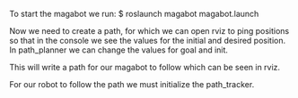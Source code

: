 To start the magabot we run: 
$ roslaunch magabot magabot.launch

Now we need to create a path, for which we can open rviz to ping positions so that in the console we see the values for the initial and desired position. In path_planner we can change the values for goal and init.

This will write a path for our magabot to follow which can be seen in rviz.

For our robot to follow the path we must initialize the path_tracker.
